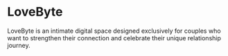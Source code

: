 # LoveByte
LoveByte is an intimate digital space designed exclusively for couples who want to strengthen their connection and celebrate their unique relationship journey.
